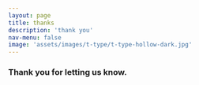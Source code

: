 ```yaml
---
layout: page
title: thanks
description: 'thank you'
nav-menu: false
image: 'assets/images/t-type/t-type-hollow-dark.jpg'
---
```


<h3>Thank you for letting us know.</h3>